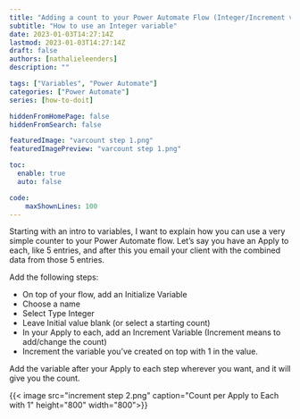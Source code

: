 ```yaml
---
title: "Adding a count to your Power Automate Flow (Integer/Increment variable)"
subtitle: "How to use an Integer variable"
date: 2023-01-03T14:27:14Z
lastmod: 2023-01-03T14:27:14Z
draft: false
authors: [nathalieleenders]
description: ""

tags: ["Variables", "Power Automate"]
categories: ["Power Automate"]
series: [how-to-doit]

hiddenFromHomePage: false
hiddenFromSearch: false

featuredImage: "varcount step 1.png"
featuredImagePreview: "varcount step 1.png"

toc:
  enable: true
  auto: false

code:
    maxShownLines: 100
---
```


Starting with an intro to variables, I want to explain how you can use a very simple counter to your Power Automate flow.
Let’s say you have an Apply to each, like 5 entries, and after this you email your client with the combined data from those 5 entries.

Add the following steps:

- On top of your flow, add an Initialize Variable
- Choose a name
- Select Type Integer
- Leave Initial value blank (or select a starting count)
- In your Apply to each, add an Increment Variable (Increment means to add/change the count)
- Increment the variable you’ve created on top with 1 in the value.

Add the variable after your Apply to each step wherever you want, and it will give you the count.

{{< image src="increment step 2.png" caption="Count per Apply to Each with 1" height="800" width="800">}}

